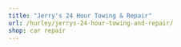 ```yaml
---
title: "Jerry's 24 Hour Towing & Repair"
url: /hurley/jerrys-24-hour-towing-and-repair/
shop: car repair
---
```

